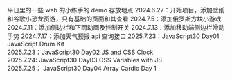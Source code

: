 平日里的一些 web 的小练手的 demo 存放地点
2024.6.27：开始项目，添加壁纸和谷歌小恐龙页游，只有基础的页面和其查看
2024.7.5：添加俄罗斯方块小游戏
2024.7.11：添加侧边栏和下雨动画及控制开关
2024.7.13：添加移动端侧边栏滑动手势
2024.7.17：添加天气预报 api 查询接口
2025.7.23：JavaScript30 Day01 JavaScript Drum Kit  
2025.7.23：JavaScript30 Day02 JS and CSS Clock  
2025.7.24: JavaScript30 Day03 CSS Variables with JS  
2025.7.25： JavaScript30 Day04 Array Cardio Day 1
